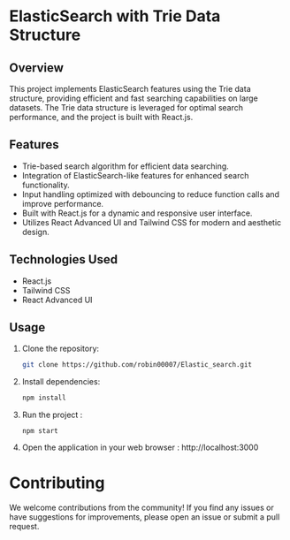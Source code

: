 # ElasticSearch with Trie Data Structure

## Overview

This project implements ElasticSearch features using the Trie data structure, providing efficient and fast searching capabilities on large datasets. The Trie data structure is leveraged for optimal search performance, and the project is built with React.js.

## Features

- Trie-based search algorithm for efficient data searching.
- Integration of ElasticSearch-like features for enhanced search functionality.
- Input handling optimized with debouncing to reduce function calls and improve performance.
- Built with React.js for a dynamic and responsive user interface.
- Utilizes React Advanced UI and Tailwind CSS for modern and aesthetic design.

## Technologies Used

- React.js
- Tailwind CSS
- React Advanced UI

## Usage

1. Clone the repository:

   ```bash
   git clone https://github.com/robin00007/Elastic_search.git
   ```

2. Install dependencies:

   ```bash
   npm install
   ```

3. Run the project :

   ```
   npm start
   ```

4. Open the application in your web browser : http://localhost:3000

# Contributing

We welcome contributions from the community! If you find any issues or have suggestions for improvements, please open an issue or submit a pull request.
